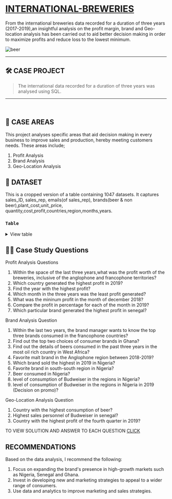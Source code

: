 # [INTERNATIONAL-BREWERIES](https://github.com/nzehh/international-breweries-)

From the international breweries data recorded for a duration of three years (2017-2019),an insightful analysis on the profit margin, brand and Geo-location analysis has been carried out to aid better decision making in order to maximize profits and reduce loss to the lowest minimum.

![beer](https://github.com/nzehh/international-breweries-/assets/136202356/e2970218-85bb-43f7-a946-acf7b0044262.JPG)

---

## 🛠️ CASE PROJECT 
> The international data recorded for a duration of three years was analysed using SQL.

---
<br/>

## 📂 CASE AREAS
This project analyses specific areas that aid decision making in every business to improve sales and production, hereby meeting customers needs. These areas include;

   1. Profit Analysis
   2. Brand Analysis
   3. Geo-Location Analysis

## 📂 DATASET
This is a cropped version of a table containing 1047 datasets. It captures sales_ID, sales_rep, emails(of sales_rep), brands(beer & non beer),plant_cost,unit_price,
quantity,cost,profit,countries,region,months,years.

### **```Table```**

<details>
<summary>
View table
</summary>
  


| SALES_ID | SALES_REP | EMAILS              | BRANDS      | PLANT_COST | UNIT_PRICE | 
|----------|-----------|---------------------|-------------|------------|------------|
| 11147    | Morgan    | morganny@gmail.com  | eagle lager | 170        | 250        | 
| 11146    | Jones     | jone.ai@yahoo.com   | castle lite | 180        | 450        | 
| 11145    | Andrews   | andy@gmail.com      | budweiser   | 250        | 500        | 
| 11144    | Jardine   | jard@gmail.com      | trophy      | 150        | 200        | 
| 11143    | Jardine   | jard@gmail.com      | grand malt  | 90         | 150        | 
| 11142    | Andrews   | andy@gmail.com      | beta malt   | 80         | 150        | 
| 11141    | Thompson  | thomp@uk.com        | hero        | 150        | 200        | 
| 11140    | Sorvino   | sorvi2000@gmail.com | eagle lager | 170        | 250        | 
| 11139    | Gill      | gillhell@uk.com     | castle lite | 180        | 450        | 
                  
|  QUANTITY| COST   | PROFIT | COUNTRIES | REGION       | MONTHS    | YEARS |
|----------|--------|--------|-----------|--------------|-----------|-------|
| 935      | 233750 | 74800  | Nigeria   | southsouth   | March     | 2019  |
| 939      | 422550 | 253530 | Ghana     | west         | February  | 2017  |
| 816      | 408000 | 204000 | Senegal   | Southeast    | January   | 2019  |
| 892      | 178400 | 44600  | Benin     | northcentral | December  | 2017  |
| 962      | 144300 | 57720  | Togo      | northeast    | November  | 2017  |
| 740      | 111000 | 51800  | Nigeria   | northwest    | October   | 2018  |
| 903      | 180600 | 45150  | Ghana     | southsouth   | September | 2019  |
| 949      | 237250 | 75920  | Senegal   | west         | August    | 2017  |
| 907      | 408150 | 244890 | Benin     | Southeast    | July      | 2017  |


 </details>

## 🧙‍♂️ Case Study Questions
<p align="center">

Profit Analysis Questions
  1. Within the space of the last three years,what was the profit worth of the breweries, inclusive of the anglophone and francophone territories?
  2. Which country generated the highest profit in 2019?
  3. Find the year with the highest profit?
  4. Which month in the three years was the least profit generated?
  5. What was the mininum profit in the month of december 2018?
  6. Compare the profit in percentage for each of the month in 2019?
  7. Which particular brand generated the highest profit in senegal?

Brand Analysis Question
   1. Within the last two years, the brand manager wants to know the top three brands consumed in the francophone countries?
   2. Find out the top two choices of consumer brands in Ghana?
   3. Find out the details of beers consumed in the past three years in the most oil rich country in West Africa?
   4. Favorite malt brand in the Anglophone region between 2018-2019?
   5. Which brand sold the highest in 2019 in Nigeria?
   6. Favorite brand in south-south region in Nigeria?
   7. Beer consumed in Nigeria?
   8. level of consumption of Budweiser in the regions in Nigeria?
   9. level of consumption of Budweiser in the regions in Nigeria in 2019 (Decision on promo)?

Geo-Location Analysis Question
   1. Country with the highest consumption of beer?
   2. Highest sales personnel of Budweiser in senegal?
   3. Country with the highest profit of the fourth quarter in 2019?

TO VIEW SOLUTION AND ANSWER TO EACH QUESTION  [CLICK](https://github.com/nzehh/international-breweries-/blob/main/Breweries%20SQL/international_breweries%20script.sql)

## RECOMMENDATIONS
Based on the data analysis, I recommend the following:

 1. Focus on expanding the brand's presence in high-growth markets such as Nigeria, Senegal and Ghana.
 2. Invest in developing new and marketing strategies to appeal to a wider range of consumers.
 3. Use data and analytics to improve marketing and sales strategies.




